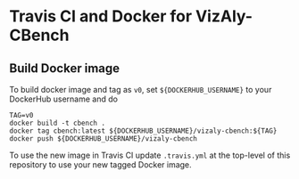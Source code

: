 # Travis CI and Docker for VizAly-CBench

## Build Docker image

To build docker image and tag as ``v0``, set ``${DOCKERHUB_USERNAME}`` to your DockerHub username and do
```
TAG=v0
docker build -t cbench .
docker tag cbench:latest ${DOCKERHUB_USERNAME}/vizaly-cbench:${TAG}
docker push ${DOCKERHUB_USERNAME}/vizaly-cbench
```

To use the new image in Travis CI update ``.travis.yml`` at the top-level of this repository to use your new tagged Docker image.
